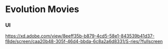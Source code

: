 # Evolution Movies

### UI 
https://xd.adobe.com/view/8eeff35b-b879-4cd5-58e1-843539b41d37-f8de/screen/caa20b48-305f-46d4-bbda-6c8a2a6d8331/S-ries/?fullscreen